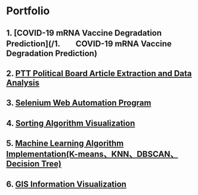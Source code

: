 # Portfolio

## 1. [**COVID-19 mRNA Vaccine Degradation Prediction**](/1.　　COVID-19 mRNA Vaccine Degradation Prediction)

## 2. [**PTT Political Board Article Extraction and Data Analysis**](/2.%20PTT政黑板的文章爬取與資料分析)

## 3. [**Selenium Web Automation Program**](/3.%20Selenium網頁自動化程式)

## 4. [**Sorting Algorithm Visualization**](/4.%20排序演算法視覺化)

## 5. [**Machine Learning Algorithm Implementation(K-means、KNN、DBSCAN、Decision Tree)**](/5.%20機器學習演算法實作)

## 6. [**GIS Information Visualization**](/6.%20GIS資訊視覺化)
